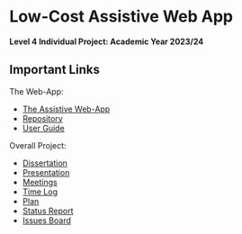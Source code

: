 #  Low-Cost Assistive Web App

**Level 4 Individual Project: Academic Year 2023/24**

## Important Links

The Web-App:
- [The Assistive Web-App](https://deden3791.github.io/L4Project/)
- [Repository](https://github.com/deden3791/L4Project/tree/main/main/my-app)
- [User Guide](https://github.com/deden3791/L4Project/blob/main/main/UserGuides/UserGuide.md)

Overall Project:
- [Dissertation](https://github.com/deden3791/L4Project/tree/main/dissertation)
- [Presentation](https://github.com/deden3791/L4Project/tree/main/presentation)
- [Meetings](https://github.com/deden3791/L4Project/blob/main/meeting-mins.pdf)
- [Time Log](https://github.com/deden3791/L4Project/blob/main/timelog.md)
- [Plan](https://github.com/deden3791/L4Project/blob/main/plan.md)
- [Status Report](https://github.com/deden3791/L4Project/blob/main/status_report/StatusReport.pdf)
- [Issues Board](https://2514468e.atlassian.net/jira/software/projects/L4PROJ/boards/2?assignee=unassigned%2C712020%3A20a40eb5-8658-4008-946e-313a6884a146)
